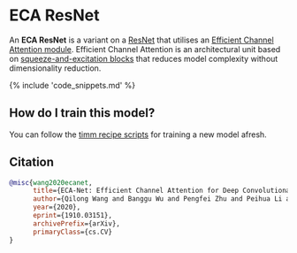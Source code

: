 # ECA ResNet

An **ECA ResNet** is a variant on a [ResNet](https://paperswithcode.com/method/resnet) that utilises an [Efficient Channel Attention module](https://paperswithcode.com/method/efficient-channel-attention). Efficient Channel Attention is an architectural unit based on [squeeze-and-excitation blocks](https://paperswithcode.com/method/squeeze-and-excitation-block) that reduces model complexity without dimensionality reduction. 

{% include 'code_snippets.md' %}

## How do I train this model?

You can follow the [timm recipe scripts](https://rwightman.github.io/pytorch-image-models/scripts/) for training a new model afresh.

## Citation

```BibTeX
@misc{wang2020ecanet,
      title={ECA-Net: Efficient Channel Attention for Deep Convolutional Neural Networks}, 
      author={Qilong Wang and Banggu Wu and Pengfei Zhu and Peihua Li and Wangmeng Zuo and Qinghua Hu},
      year={2020},
      eprint={1910.03151},
      archivePrefix={arXiv},
      primaryClass={cs.CV}
}
```

<!--
Models:
- Name: ecaresnet101d
  Metadata:
    FLOPs: 10377193728
    Epochs: 100
    Batch Size: 256
    Training Data:
    - ImageNet
    Training Techniques:
    - SGD with Momentum
    - Weight Decay
    Training Resources: 4x RTX 2080Ti GPUs
    Architecture:
    - 1x1 Convolution
    - Batch Normalization
    - Bottleneck Residual Block
    - Convolution
    - Efficient Channel Attention
    - Global Average Pooling
    - Max Pooling
    - ReLU
    - Residual Block
    - Residual Connection
    - Softmax
    - Squeeze-and-Excitation Block
    File Size: 178815067
    Tasks:
    - Image Classification
    ID: ecaresnet101d
    LR: 0.1
    Layers: 101
    Crop Pct: '0.875'
    Image Size: '224'
    Weight Decay: 0.0001
    Interpolation: bicubic
  Code: https://github.com/rwightman/pytorch-image-models/blob/a7f95818e44b281137503bcf4b3e3e94d8ffa52f/timm/models/resnet.py#L1087
  In Collection: ECAResNet
- Name: ecaresnet101d_pruned
  Metadata:
    FLOPs: 4463972081
    Training Data:
    - ImageNet
    Training Techniques:
    - SGD with Momentum
    - Weight Decay
    Training Resources: ''
    Architecture:
    - 1x1 Convolution
    - Batch Normalization
    - Bottleneck Residual Block
    - Convolution
    - Efficient Channel Attention
    - Global Average Pooling
    - Max Pooling
    - ReLU
    - Residual Block
    - Residual Connection
    - Softmax
    - Squeeze-and-Excitation Block
    File Size: 99852736
    Tasks:
    - Image Classification
    Training Time: ''
    ID: ecaresnet101d_pruned
    Layers: 101
    Crop Pct: '0.875'
    Image Size: '224'
    Interpolation: bicubic
  Code: https://github.com/rwightman/pytorch-image-models/blob/a7f95818e44b281137503bcf4b3e3e94d8ffa52f/timm/models/resnet.py#L1097
  Config: ''
  In Collection: ECAResNet
- Name: ecaresnet50d_pruned
  Metadata:
    FLOPs: 3250730657
    Training Data:
    - ImageNet
    Training Techniques:
    - SGD with Momentum
    - Weight Decay
    Architecture:
    - 1x1 Convolution
    - Batch Normalization
    - Bottleneck Residual Block
    - Convolution
    - Efficient Channel Attention
    - Global Average Pooling
    - Max Pooling
    - ReLU
    - Residual Block
    - Residual Connection
    - Softmax
    - Squeeze-and-Excitation Block
    File Size: 79990436
    Tasks:
    - Image Classification
    ID: ecaresnet50d_pruned
    Layers: 50
    Crop Pct: '0.875'
    Image Size: '224'
    Interpolation: bicubic
  Code: https://github.com/rwightman/pytorch-image-models/blob/a7f95818e44b281137503bcf4b3e3e94d8ffa52f/timm/models/resnet.py#L1055
  In Collection: ECAResNet
- Name: ecaresnet50d
  Metadata:
    FLOPs: 5591090432
    Epochs: 100
    Batch Size: 256
    Training Data:
    - ImageNet
    Training Techniques:
    - SGD with Momentum
    - Weight Decay
    Training Resources: 4x RTX 2080Ti GPUs
    Architecture:
    - 1x1 Convolution
    - Batch Normalization
    - Bottleneck Residual Block
    - Convolution
    - Efficient Channel Attention
    - Global Average Pooling
    - Max Pooling
    - ReLU
    - Residual Block
    - Residual Connection
    - Softmax
    - Squeeze-and-Excitation Block
    File Size: 102579290
    Tasks:
    - Image Classification
    ID: ecaresnet50d
    LR: 0.1
    Layers: 50
    Crop Pct: '0.875'
    Image Size: '224'
    Weight Decay: 0.0001
    Interpolation: bicubic
  Code: https://github.com/rwightman/pytorch-image-models/blob/a7f95818e44b281137503bcf4b3e3e94d8ffa52f/timm/models/resnet.py#L1045
  In Collection: ECAResNet
- Name: ecaresnetlight
  Metadata:
    FLOPs: 5276118784
    Training Data:
    - ImageNet
    Training Techniques:
    - SGD with Momentum
    - Weight Decay
    Architecture:
    - 1x1 Convolution
    - Batch Normalization
    - Bottleneck Residual Block
    - Convolution
    - Efficient Channel Attention
    - Global Average Pooling
    - Max Pooling
    - ReLU
    - Residual Block
    - Residual Connection
    - Softmax
    - Squeeze-and-Excitation Block
    File Size: 120956612
    Tasks:
    - Image Classification
    ID: ecaresnetlight
    Crop Pct: '0.875'
    Image Size: '224'
    Interpolation: bicubic
  Code: https://github.com/rwightman/pytorch-image-models/blob/a7f95818e44b281137503bcf4b3e3e94d8ffa52f/timm/models/resnet.py#L1077
  In Collection: ECAResNet
Collections:
- Name: ECAResNet
  Paper:
    title: 'ECA-Net: Efficient Channel Attention for Deep Convolutional Neural Networks'
    url: https://paperswithcode.com//paper/eca-net-efficient-channel-attention-for-deep
  type: model-index
Type: model-index
-->
